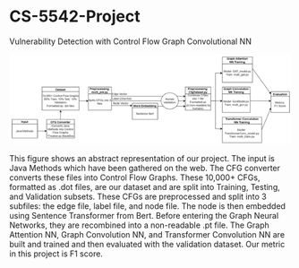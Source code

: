 # CS-5542-Project
Vulnerability Detection with Control Flow Graph Convolutional NN

 
![](./images/abstract.png)

This figure shows an abstract representation of our project. 
The input is Java Methods which have been gathered on the web. The CFG converter converts these files into Control Flow Graphs. These 10,000+ CFGs, formatted as .dot files, are our dataset and are split into Training, Testing, and Validation subsets. These CFGs are preprocessed and split into 3 subfiles: the edge file, label file, and node file. The node is then embedded using Sentence Transformer from Bert. Before entering the Graph Neural Networks, they are recombined into a non-readable .pt file. The Graph Attention NN, Graph Convolution NN, and Transformer Convolution NN are built and trained and then evaluated with the validation dataset. Our metric in this project is F1 score. 
